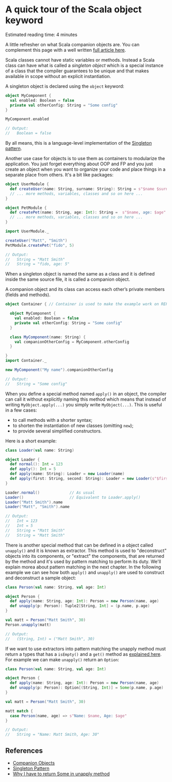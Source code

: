 # A quick tour of the Scala object keyword

Estimated reading time: 4 minutes

A little refresher on what Scala companion objects are. You can complement this page with a well
written [full article here][1].

Scala classes cannot have static variables or methods. Instead a Scala class can have what is called
a _singleton object_ which is a special instance of a class that the compiler guarantees to be
unique and that makes available in scope without an explicit instantiation.

A singleton object is declared using the `object` keyword:

```scala
object MyComponent {
  val enabled: Boolean = false
  private val otherConfig: String = "Some config"
}

MyComponent.enabled

// Output:
//   Boolean = false
```

By all means, this is a language-level implementation of the [Singleton pattern][2].

Another use case for objects is to use them as containers to modularize the application. You just
forget everything about OOP and FP and you just create an object when you want to organize your code
and place things in a separate place from others. It's a bit like packages:

```scala
object UserModule {
  def createUser(name: String, surname: String): String = s"$name $surname"
  // ... more methods, variables, classes and so on here ...
}

object PetModule {
  def createPet(name: String, age: Int): String =  s"$name, age: $age"
  // ... more methods, variables, classes and so on here ...
}

import UserModule._

createUser("Matt", "Smith")
PetModule.createPet("fido", 5)

// Output:
//   String = "Matt Smith"
//   String = "fido, age: 5"
```

When a singleton object is named the same as a class and it is defined inside the same source file,
it is called a companion object.

A companion object and its class can access each other’s private members (fields and methods).

```scala
object Container { // Container is used to make the example work on REPL

  object MyComponent {
    val enabled: Boolean = false
    private val otherConfig: String = "Some config"
  }

  class MyComponent(name: String) {
    val companionOtherConfig = MyComponent.otherConfig
  }

}
import Container._

new MyComponent("My name").companionOtherConfig

// Output:
//   String = "Some config"
```

When you define a special method named `apply()` in an object, the compiler can call it without
explicitly naming this method which means that instead of writing `MyObject.apply(...)` you simply
write `MyObject(...)`. This is useful in a few cases:

* to call methods with a shorter syntax;
* to shorten the instantiation of new classes (omitting `new`);
* to provide several simplified constructors.

Here is a short example:

```scala
class Loader(val name: String)

object Loader {
  def normal(): Int = 123
  def apply(): Int = 5
  def apply(name: String): Loader = new Loader(name)
  def apply(first: String, second: String): Loader = new Loader(s"$first $second")
}

Loader.normal()             // As usual
Loader()                    // Equivalent to Loader.apply()
Loader("Matt Smith").name
Loader("Matt", "Smith").name

// Output:
//   Int = 123
//   Int = 5
//   String = "Matt Smith"
//   String = "Matt Smith"
```

There is another special method that can be defined in a object called `unapply()` and it is known
as extractor. This method is used to "deconstruct" objects into its components, or "extract" the
components, that are returned by the method and it's used by pattern matching to perform its duty.
We'll explain morea about pattern matching in the next chapter. In the following example we can see
how both `apply()` and `unapply()` are used to construct and deconstruct a sample object:

```scala
class Person(val name: String, val age: Int)

object Person {
  def apply(name: String, age: Int): Person = new Person(name, age)
  def unapply(p: Person): Tuple2[String, Int] = (p.name, p.age)
}

val matt = Person("Matt Smith", 30)
Person.unapply(matt)

// Output:
//   (String, Int) = ("Matt Smith", 30)
```

If we want to use extractors into pattern matching the unapply method must return a types that
has a `isEmpty()` and a `get()` method as [explained here][3]. For example we can make `unapply()`
return an `Option`:

```scala
class Person(val name: String, val age: Int)

object Person {
  def apply(name: String, age: Int): Person = new Person(name, age)
  def unapply(p: Person): Option[(String, Int)] = Some(p.name, p.age)
}

val matt = Person("Matt Smith", 30)

matt match {
  case Person(name, age) => s"Name: $name, Age: $age"
}

// Output:
//   String = "Name: Matt Smith, Age: 30"
```

## References

* [Companion Objects][1]
* [Singleton Pattern][2]
* [Why I have to return Some in unapply method][3]

[1]: https://hello-scala.com/409-scala-companion-objects.html
[2]: https://refactoring.guru/design-patterns/singleton
[3]: https://stackoverflow.com/a/46897645/1215156

